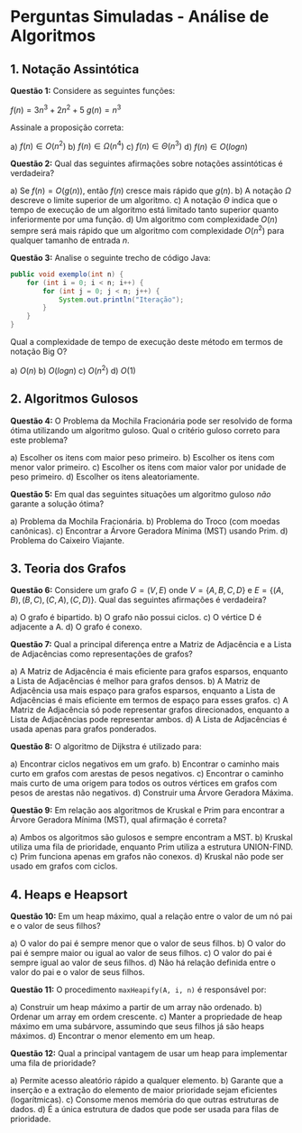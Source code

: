 # Perguntas Simuladas - Análise de Algoritmos

## 1. Notação Assintótica

**Questão 1:** Considere as seguintes funções:

$f(n) = 3n^3 + 2n^2 + 5$
$g(n) = n^3$

Assinale a proposição correta:

a) $f(n) \in O(n^2)$
b) $f(n) \in \Omega(n^4)$
c) $f(n) \in \Theta(n^3)$
d) $f(n) \in O(log n)$

**Questão 2:** Qual das seguintes afirmações sobre notações assintóticas é verdadeira?

a) Se $f(n) = O(g(n))$, então $f(n)$ cresce mais rápido que $g(n)$.
b) A notação $\Omega$ descreve o limite superior de um algoritmo.
c) A notação $\Theta$ indica que o tempo de execução de um algoritmo está limitado tanto superior quanto inferiormente por uma função.
d) Um algoritmo com complexidade $O(n)$ sempre será mais rápido que um algoritmo com complexidade $O(n^2)$ para qualquer tamanho de entrada $n$.

**Questão 3:** Analise o seguinte trecho de código Java:

```java
public void exemplo(int n) {
    for (int i = 0; i < n; i++) {
        for (int j = 0; j < n; j++) {
            System.out.println("Iteração");
        }
    }
}
```

Qual a complexidade de tempo de execução deste método em termos de notação Big O?

a) $O(n)$
b) $O(log n)$
c) $O(n^2)$
d) $O(1)$




## 2. Algoritmos Gulosos

**Questão 4:** O Problema da Mochila Fracionária pode ser resolvido de forma ótima utilizando um algoritmo guloso. Qual o critério guloso correto para este problema?

a) Escolher os itens com maior peso primeiro.
b) Escolher os itens com menor valor primeiro.
c) Escolher os itens com maior valor por unidade de peso primeiro.
d) Escolher os itens aleatoriamente.

**Questão 5:** Em qual das seguintes situações um algoritmo guloso *não* garante a solução ótima?

a) Problema da Mochila Fracionária.
b) Problema do Troco (com moedas canônicas).
c) Encontrar a Árvore Geradora Mínima (MST) usando Prim.
d) Problema do Caixeiro Viajante.




## 3. Teoria dos Grafos

**Questão 6:** Considere um grafo $G = (V, E)$ onde $V = \{A, B, C, D\}$ e $E = \{(A,B), (B,C), (C,A), (C,D)\}$. Qual das seguintes afirmações é verdadeira?

a) O grafo é bipartido.
b) O grafo não possui ciclos.
c) O vértice D é adjacente a A.
d) O grafo é conexo.

**Questão 7:** Qual a principal diferença entre a Matriz de Adjacência e a Lista de Adjacências como representações de grafos?

a) A Matriz de Adjacência é mais eficiente para grafos esparsos, enquanto a Lista de Adjacências é melhor para grafos densos.
b) A Matriz de Adjacência usa mais espaço para grafos esparsos, enquanto a Lista de Adjacências é mais eficiente em termos de espaço para esses grafos.
c) A Matriz de Adjacência só pode representar grafos direcionados, enquanto a Lista de Adjacências pode representar ambos.
d) A Lista de Adjacências é usada apenas para grafos ponderados.

**Questão 8:** O algoritmo de Dijkstra é utilizado para:

a) Encontrar ciclos negativos em um grafo.
b) Encontrar o caminho mais curto em grafos com arestas de pesos negativos.
c) Encontrar o caminho mais curto de uma origem para todos os outros vértices em grafos com pesos de arestas não negativos.
d) Construir uma Árvore Geradora Máxima.

**Questão 9:** Em relação aos algoritmos de Kruskal e Prim para encontrar a Árvore Geradora Mínima (MST), qual afirmação é correta?

a) Ambos os algoritmos são gulosos e sempre encontram a MST.
b) Kruskal utiliza uma fila de prioridade, enquanto Prim utiliza a estrutura UNION-FIND.
c) Prim funciona apenas em grafos não conexos.
d) Kruskal não pode ser usado em grafos com ciclos.




## 4. Heaps e Heapsort

**Questão 10:** Em um heap máximo, qual a relação entre o valor de um nó pai e o valor de seus filhos?

a) O valor do pai é sempre menor que o valor de seus filhos.
b) O valor do pai é sempre maior ou igual ao valor de seus filhos.
c) O valor do pai é sempre igual ao valor de seus filhos.
d) Não há relação definida entre o valor do pai e o valor de seus filhos.

**Questão 11:** O procedimento `maxHeapify(A, i, n)` é responsável por:

a) Construir um heap máximo a partir de um array não ordenado.
b) Ordenar um array em ordem crescente.
c) Manter a propriedade de heap máximo em uma subárvore, assumindo que seus filhos já são heaps máximos.
d) Encontrar o menor elemento em um heap.

**Questão 12:** Qual a principal vantagem de usar um heap para implementar uma fila de prioridade?

a) Permite acesso aleatório rápido a qualquer elemento.
b) Garante que a inserção e a extração do elemento de maior prioridade sejam eficientes (logarítmicas).
c) Consome menos memória do que outras estruturas de dados.
d) É a única estrutura de dados que pode ser usada para filas de prioridade.



